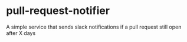 # pull-request-notifier

A simple service that sends slack notifications if a pull request still open after X days
